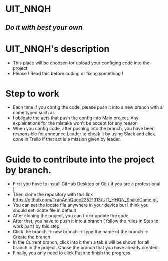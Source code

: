 # UIT_NNQH
## _Do it with best your own_

# UIT_NNQH's description
- This place will be choosen for upload your configing code into the project
- Please ! Read this before coding or fixing something !

# Step to work
- Each time if you config the code, please push it into a new branch with a name typed such as <Sumary your activies with some words>
- I obligate the acts that push the config into Main project. Any explainations for the mistake won't be accept for any reason
- When you config code, after pushing into the branch, you have been responsible for announce Leader to check it by using Slack and click done in Trello if that act is a mission given by leader.

# Guide to contribute into the project by branch.
- First you have to install GitHub Desktop or Git ( if you are a professional )
- Then clone the repository with this link https://github.com/TranAnhQuoc23521313/UIT_HHQN_SnakeGame.git
- You can set the locate file anywhere in your device but I think you should set locate file in default
- After cloning the project, you can fix or update the code.
- After that, you have to push it into a branch ( follow the rules in Step to work part) by this step:
- Click the branch -> new branch -> type the name of the branch -> Create the branch
- In the Current branch, click into it then a table will be shown for all branch in the project. Chose the branch that you have already created.
- Finally, you only need to click Push to finish the progress



